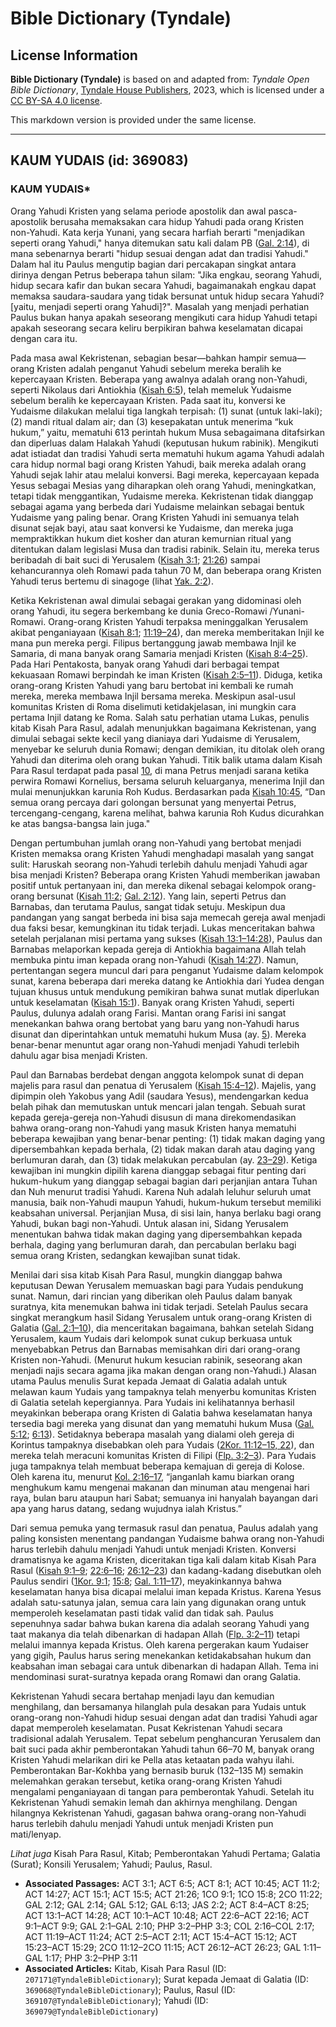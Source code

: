 # Bible Dictionary (Tyndale)

## License Information

**Bible Dictionary (Tyndale)** is based on and adapted from: _Tyndale Open Bible Dictionary_, [Tyndale House Publishers](https://tyndaleopenresources.com/), 2023, which is licensed under a [CC BY-SA 4.0 license](https://creativecommons.org/licenses/by-sa/4.0/legalcode.en).

This markdown version is provided under the same license.



--------------------------------

## KAUM YUDAIS (id: 369083)

### KAUM YUDAIS\*

Orang Yahudi Kristen yang selama periode apostolik dan awal pasca\-apostolik berusaha memaksakan cara hidup Yahudi pada orang Kristen non\-Yahudi. Kata kerja Yunani, yang secara harfiah berarti "menjadikan seperti orang Yahudi," hanya ditemukan satu kali dalam PB ([Gal. 2:14](https://ref.ly/Gal2:14)), di mana sebenarnya berarti "hidup sesuai dengan adat dan tradisi Yahudi." Dalam hal itu Paulus mengutip bagian dari percakapan singkat antara dirinya dengan Petrus beberapa tahun silam: "Jika engkau, seorang Yahudi, hidup secara kafir dan bukan secara Yahudi, bagaimanakah engkau dapat memaksa saudara\-saudara yang tidak bersunat untuk hidup secara Yahudi? \[yaitu, menjadi seperti orang Yahudi]?". Masalah yang menjadi perhatian Paulus bukan hanya apakah seseorang mengikuti cara hidup Yahudi tetapi apakah seseorang secara keliru berpikiran bahwa keselamatan dicapai dengan cara itu.

Pada masa awal Kekristenan, sebagian besar—bahkan hampir semua—orang Kristen adalah penganut Yahudi sebelum mereka beralih ke kepercayaan Kristen. Beberapa yang awalnya adalah orang non\-Yahudi, seperti Nikolaus dari Antiokhia ([Kisah 6:5](https://ref.ly/Acts6:5)), telah memeluk Yudaisme sebelum beralih ke kepercayaan Kristen. Pada saat itu, konversi ke Yudaisme dilakukan melalui tiga langkah terpisah: (1\) sunat (untuk laki\-laki); (2\) mandi ritual dalam air; dan (3\) kesepakatan untuk menerima “kuk hukum,” yaitu, mematuhi 613 perintah hukum Musa sebagaimana ditafsirkan dan diperluas dalam Halakah Yahudi (keputusan hukum rabinik). Mengikuti adat istiadat dan tradisi Yahudi serta mematuhi hukum agama Yahudi adalah cara hidup normal bagi orang Kristen Yahudi, baik mereka adalah orang Yahudi sejak lahir atau melalui konversi. Bagi mereka, kepercayaan kepada Yesus sebagai Mesias yang diharapkan oleh orang Yahudi, meningkatkan, tetapi tidak menggantikan, Yudaisme mereka. Kekristenan tidak dianggap sebagai agama yang berbeda dari Yudaisme melainkan sebagai bentuk Yudaisme yang paling benar. Orang Kristen Yahudi ini semuanya telah disunat sejak bayi, atau saat konversi ke Yudaisme, dan mereka juga mempraktikkan hukum diet kosher dan aturan kemurnian ritual yang ditentukan dalam legislasi Musa dan tradisi rabinik. Selain itu, mereka terus beribadah di bait suci di Yerusalem ([Kisah 3:1](https://ref.ly/Acts3:1); [21:26](https://ref.ly/Acts21:26)) sampai kehancurannya oleh Romawi pada tahun 70 M, dan beberapa orang Kristen Yahudi terus bertemu di sinagoge (lihat [Yak. 2:2](https://ref.ly/Jas2:2)).

Ketika Kekristenan awal dimulai sebagai gerakan yang didominasi oleh orang Yahudi, itu segera berkembang ke dunia Greco\-Romawi /Yunani\-Romawi. Orang\-orang Kristen Yahudi terpaksa meninggalkan Yerusalem akibat penganiayaan ([Kisah 8:1](https://ref.ly/Acts8:1); [11:19–24](https://ref.ly/Acts11:19-Acts11:24)), dan mereka memberitakan Injil ke mana pun mereka pergi. Filipus bertanggung jawab membawa Injil ke Samaria, di mana banyak orang Samaria menjadi Kristen ([Kisah 8:4–25](https://ref.ly/Acts8:4-Acts8:25)). Pada Hari Pentakosta, banyak orang Yahudi dari berbagai tempat kekuasaan Romawi berpindah ke iman Kristen ([Kisah 2:5–11](https://ref.ly/Acts2:5-Acts2:11)). Diduga, ketika orang\-orang Kristen Yahudi yang baru bertobat ini kembali ke rumah mereka, mereka membawa Injil bersama mereka. Meskipun asal\-usul komunitas Kristen di Roma diselimuti ketidakjelasan, ini mungkin cara pertama Injil datang ke Roma. Salah satu perhatian utama Lukas, penulis kitab Kisah Para Rasul, adalah menunjukkan bagaimana Kekristenan, yang dimulai sebagai sekte kecil yang dianiaya dari Yudaisme di Yerusalem, menyebar ke seluruh dunia Romawi; dengan demikian, itu ditolak oleh orang Yahudi dan diterima oleh orang bukan Yahudi. Titik balik utama dalam Kisah Para Rasul terdapat pada pasal [10](https://ref.ly/Acts10:1-Acts10:48), di mana Petrus menjadi sarana ketika perwira Romawi Kornelius, bersama seluruh keluarganya, menerima Injil dan mulai menunjukkan karunia Roh Kudus. Berdasarkan pada [Kisah 10:45](https://ref.ly/Acts10:45), “Dan semua orang percaya dari golongan bersunat yang menyertai Petrus, tercengang\-cengang, karena melihat, bahwa karunia Roh Kudus dicurahkan ke atas bangsa\-bangsa lain juga."

Dengan pertumbuhan jumlah orang non\-Yahudi yang bertobat menjadi Kristen memaksa orang Kristen Yahudi menghadapi masalah yang sangat sulit: Haruskah seorang non\-Yahudi terlebih dahulu menjadi Yahudi agar bisa menjadi Kristen? Beberapa orang Kristen Yahudi memberikan jawaban positif untuk pertanyaan ini, dan mereka dikenal sebagai kelompok orang\-orang bersunat ([Kisah 11:2](https://ref.ly/Acts11:2); [Gal. 2:12](https://ref.ly/Gal2:12)). Yang lain, seperti Petrus dan Barnabas, dan terutama Paulus, sangat tidak setuju. Meskipun dua pandangan yang sangat berbeda ini bisa saja memecah gereja awal menjadi dua faksi besar, kemungkinan itu tidak terjadi. Lukas menceritakan bahwa setelah perjalanan misi pertama yang sukses ([Kisah 13:1–14:28](https://ref.ly/Acts13:1-Acts14:28)), Paulus dan Barnabas melaporkan kepada gereja di Antiokhia bagaimana Allah telah membuka pintu iman kepada orang non\-Yahudi ([Kisah 14:27](https://ref.ly/Acts14:27)). Namun, pertentangan segera muncul dari para penganut Yudaisme dalam kelompok sunat, karena beberapa dari mereka datang ke Antiokhia dari Yudea dengan tujuan khusus untuk mendukung pemikiran bahwa sunat mutlak diperlukan untuk keselamatan ([Kisah 15:1](https://ref.ly/Acts15:1)). Banyak orang Kristen Yahudi, seperti Paulus, dulunya adalah orang Farisi. Mantan orang Farisi ini sangat menekankan bahwa orang bertobat yang baru yang non\-Yahudi harus disunat dan diperintahkan untuk mematuhi hukum Musa (ay. [5](https://ref.ly/Acts15:5)). Mereka benar\-benar menuntut agar orang non\-Yahudi menjadi Yahudi terlebih dahulu agar bisa menjadi Kristen.

Paul dan Barnabas berdebat dengan anggota kelompok sunat di depan majelis para rasul dan penatua di Yerusalem ([Kisah 15:4–12](https://ref.ly/Acts15:4-Acts15:12)). Majelis, yang dipimpin oleh Yakobus yang Adil (saudara Yesus), mendengarkan kedua belah pihak dan memutuskan untuk mencari jalan tengah. Sebuah surat kepada gereja\-gereja non\-Yahudi disusun di mana direkomendasikan bahwa orang\-orang non\-Yahudi yang masuk Kristen hanya mematuhi beberapa kewajiban yang benar\-benar penting: (1\) tidak makan daging yang dipersembahkan kepada berhala, (2\) tidak makan darah atau daging yang berlumuran darah, dan (3\) tidak melakukan percabulan (ay. [23–29](https://ref.ly/Acts15:23-Acts15:29)). Ketiga kewajiban ini mungkin dipilih karena dianggap sebagai fitur penting dari hukum\-hukum yang dianggap sebagai bagian dari perjanjian antara Tuhan dan Nuh menurut tradisi Yahudi. Karena Nuh adalah leluhur seluruh umat manusia, baik non\-Yahudi maupun Yahudi, hukum\-hukum tersebut memiliki keabsahan universal. Perjanjian Musa, di sisi lain, hanya berlaku bagi orang Yahudi, bukan bagi non\-Yahudi. Untuk alasan ini, Sidang Yerusalem menentukan bahwa tidak makan daging yang dipersembahkan kepada berhala, daging yang berlumuran darah, dan percabulan berlaku bagi semua orang Kristen, sedangkan kewajiban sunat tidak.

Menilai dari sisa kitab Kisah Para Rasul, mungkin dianggap bahwa keputusan Dewan Yerusalem memuaskan bagi para Yudais pendukung sunat. Namun, dari rincian yang diberikan oleh Paulus dalam banyak suratnya, kita menemukan bahwa ini tidak terjadi. Setelah Paulus secara singkat merangkum hasil Sidang Yerusalem untuk orang\-orang Kristen di Galatia ([Gal. 2:1–10](https://ref.ly/Gal2:1-Gal2:10)), dia menceritakan bagaimana, bahkan setelah Sidang Yerusalem, kaum Yudais dari kelompok sunat cukup berkuasa untuk menyebabkan Petrus dan Barnabas memisahkan diri dari orang\-orang Kristen non\-Yahudi. (Menurut hukum kesucian rabinik, seseorang akan menjadi najis secara agama jika makan dengan orang non\-Yahudi.) Alasan utama Paulus menulis Surat kepada Jemaat di Galatia adalah untuk melawan kaum Yudais yang tampaknya telah menyerbu komunitas Kristen di Galatia setelah kepergiannya. Para Yudais ini kelihatannya berhasil meyakinkan beberapa orang Kristen di Galatia bahwa keselamatan hanya tersedia bagi mereka yang disunat dan yang mematuhi hukum Musa ([Gal. 5:12](https://ref.ly/Gal5:12); [6:13](https://ref.ly/Gal6:13)). Setidaknya beberapa masalah yang dialami oleh gereja di Korintus tampaknya disebabkan oleh para Yudais ([2Kor. 11:12–15, 22](https://ref.ly/2Cor11:12-2Cor11:15,2Cor11:22)), dan mereka telah meracuni komunitas Kristen di Filipi ([Flp. 3:2–3](https://ref.ly/Phil3:2-Phil3:3)). Para Yudais juga tampaknya telah membuat beberapa kemajuan di gereja di Kolose. Oleh karena itu, menurut [Kol. 2:16–17](https://ref.ly/Col2:16-Col2:17), “janganlah kamu biarkan orang menghukum kamu mengenai makanan dan minuman atau mengenai hari raya, bulan baru ataupun hari Sabat; semuanya ini hanyalah bayangan dari apa yang harus datang, sedang wujudnya ialah Kristus.”

Dari semua pemuka yang termasuk rasul dan penatua, Paulus adalah yang paling konsisten menentang pandangan Yudaisme bahwa orang non\-Yahudi harus terlebih dahulu menjadi Yahudi untuk menjadi Kristen. Konversi dramatisnya ke agama Kristen, diceritakan tiga kali dalam kitab Kisah Para Rasul ([Kisah 9:1–9](https://ref.ly/Acts9:1-Acts9:9); [22:6–16](https://ref.ly/Acts22:6-Acts22:16); [26:12–23](https://ref.ly/Acts26:12-Acts26:23)) dan kadang\-kadang disebutkan oleh Paulus sendiri ([1Kor. 9:1](https://ref.ly/1Cor9:1); [15:8](https://ref.ly/1Cor15:8); [Gal. 1:11–17](https://ref.ly/Gal1:11-Gal1:17)), meyakinkannya bahwa keselamatan hanya bisa dicapai melalui iman kepada Kristus. Karena Yesus adalah satu\-satunya jalan, semua cara lain yang digunakan orang untuk memperoleh keselamatan pasti tidak valid dan tidak sah. Paulus sepenuhnya sadar bahwa bukan karena dia adalah seorang Yahudi yang taat makanya dia telah dibenarkan di hadapan Allah ([Flp. 3:2–11](https://ref.ly/Phil3:2-Phil3:11)) tetapi melalui imannya kepada Kristus. Oleh karena pergerakan kaum Yudaiser yang gigih, Paulus harus sering menekankan ketidakabsahan hukum dan keabsahan iman sebagai cara untuk dibenarkan di hadapan Allah. Tema ini mendominasi surat\-suratnya kepada orang Romawi dan orang Galatia.

Kekristenan Yahudi secara bertahap menjadi layu dan kemudian menghilang, dan bersamanya hilanglah pula desakan para Yudais untuk orang\-orang non\-Yahudi hidup sesuai dengan adat dan tradisi Yahudi agar dapat memperoleh keselamatan. Pusat Kekristenan Yahudi secara tradisional adalah Yerusalem. Tepat sebelum penghancuran Yerusalem dan bait suci pada akhir pemberontakan Yahudi tahun 66–70 M, banyak orang Kristen Yahudi melarikan diri ke Pella atas ketaatan pada wahyu ilahi. Pemberontakan Bar\-Kokhba yang bernasib buruk (132–135 M) semakin melemahkan gerakan tersebut, ketika orang\-orang Kristen Yahudi mengalami penganiayaan di tangan para pemberontak Yahudi. Setelah itu Kekristenan Yahudi semakin lemah dan akhirnya menghilang. Dengan hilangnya Kekristenan Yahudi, gagasan bahwa orang\-orang non\-Yahudi harus terlebih dahulu menjadi Yahudi untuk menjadi Kristen pun mati/lenyap.

*Lihat juga* Kisah Para Rasul, Kitab; Pemberontakan Yahudi Pertama; Galatia (Surat); Konsili Yerusalem; Yahudi; Paulus, Rasul.

* **Associated Passages:** ACT 3:1; ACT 6:5; ACT 8:1; ACT 10:45; ACT 11:2; ACT 14:27; ACT 15:1; ACT 15:5; ACT 21:26; 1CO 9:1; 1CO 15:8; 2CO 11:22; GAL 2:12; GAL 2:14; GAL 5:12; GAL 6:13; JAS 2:2; ACT 8:4–ACT 8:25; ACT 13:1–ACT 14:28; ACT 10:1–ACT 10:48; ACT 22:6–ACT 22:16; ACT 9:1–ACT 9:9; GAL 2:1–GAL 2:10; PHP 3:2–PHP 3:3; COL 2:16–COL 2:17; ACT 11:19–ACT 11:24; ACT 2:5–ACT 2:11; ACT 15:4–ACT 15:12; ACT 15:23–ACT 15:29; 2CO 11:12–2CO 11:15; ACT 26:12–ACT 26:23; GAL 1:11–GAL 1:17; PHP 3:2–PHP 3:11
* **Associated Articles:** Kitab, Kisah Para Rasul (ID: `207171@TyndaleBibleDictionary`); Surat kepada Jemaat di Galatia (ID: `369068@TyndaleBibleDictionary`); Paulus, Rasul (ID: `369107@TyndaleBibleDictionary`); Yahudi (ID: `369079@TyndaleBibleDictionary`)

